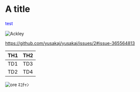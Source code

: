 # A title

<html>
<body>
<p style="color:blue; line-height:1.5;">test</p>
  
![Ackley](https://user-images.githubusercontent.com/43025024/45472247-9cd09100-b76e-11e8-9e97-4fbfc95269df.png)

https://github.com/yusakaj/yusakaj/issues/2#issue-365564813

| TH1 | TH2 |
----|---- 
| TD1 | TD3 |
| TD2 | TD4 |

![ore](https://user-images.githubusercontent.com/43025024/46305066-4a56f780-c5eb-11e8-9079-6b149cd69cb3.jpg)
ﾈｺﾁｬﾝ

